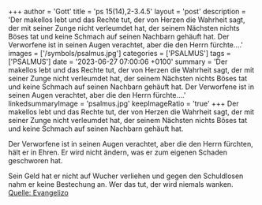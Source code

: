 +++
author = 'Gott'
title = 'ps 15(14),2-3.4.5'
layout = 'post'
description = 'Der makellos lebt und das Rechte tut, der von Herzen die Wahrheit sagt, der mit seiner Zunge nicht verleumdet hat, der seinem Nächsten nichts Böses tat und keine Schmach auf seinen Nachbarn gehäuft hat.  Der Verworfene ist in seinen Augen verachtet, aber die den Herrn fürchte....'
images = ['/symbols/psalmus.jpg']
categories = ['PSALMUS']
tags = ['PSALMUS']
date = '2023-06-27 07:00:06 +0100'
summary = 'Der makellos lebt und das Rechte tut, der von Herzen die Wahrheit sagt, der mit seiner Zunge nicht verleumdet hat, der seinem Nächsten nichts Böses tat und keine Schmach auf seinen Nachbarn gehäuft hat.  Der Verworfene ist in seinen Augen verachtet, aber die den Herrn fürchte....'
linkedsummaryImage = 'psalmus.jpg'
keepImageRatio = 'true'
+++
Der makellos lebt und das Rechte tut,
der von Herzen die Wahrheit sagt,
der mit seiner Zunge nicht verleumdet hat,
der seinem Nächsten nichts Böses tat
und keine Schmach auf seinen Nachbarn gehäuft hat.

Der Verworfene ist in seinen Augen verachtet,
aber die den Herrn fürchten, hält er in Ehren.<!--more-->
Er wird nicht ändern,
was er zum eigenen Schaden geschworen hat.

Sein Geld hat er nicht auf Wucher verliehen
und gegen den Schuldlosen nahm er keine Bestechung an.
Wer das tut,
der wird niemals wanken.<br> [Quelle: Evangelizo](https://evangeliumtagfuertag.org/DE/gospel)